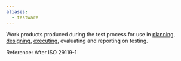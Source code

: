 ```yaml
---
aliases:
  - testware
---
```



Work products produced during the test process for use in [planning](Test%20planning.md), [designing](Test%20design.md), [executing](Test%20execution.md), evaluating and reporting on testing.

Reference: After ISO 29119-1